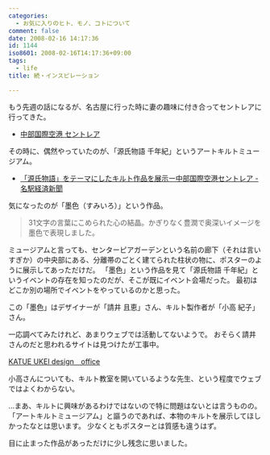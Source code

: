 ```yaml
---
categories:
  - お気に入りのヒト、モノ、コトについて
comment: false
date: 2008-02-16 14:17:36
id: 1144
iso8601: 2008-02-16T14:17:36+09:00
tags:
  - life
title: 続・インスピレーション

---
```


もう先週の話になるが、名古屋に行った時に妻の趣味に付き合ってセントレアに行ってきた。

- [中部国際空港 セントレア](https://www.centrair.jp/index.html)

その時に、偶然やっていたのが、「源氏物語 千年紀」というアートキルトミュージアム。

- [「源氏物語」をテーマにしたキルト作品を展示ー中部国際空港セントレア - 名駅経済新聞](https://meieki.keizai.biz/headline/562/)

気になったのが「墨色（すみいろ）」という作品。

<blockquote>31文字の言葉にこめられた心の結晶。かぎりなく豊潤で奥深いイメージを墨色で表現しました。</blockquote>

ミュージアムと言っても、センターピアガーデンという名前の廊下（それは言いすぎか）の中央部にある、分離帯のごとく建てられた柱状の物に、ポスターのように展示してあっただけだ。
「墨色」という作品を見て「源氏物語 千年紀」というイベントの存在を知ったのだが、そこが既にイベント会場だった。
最初はどこか別の場所でイベントをやっているのかと思った。

この「墨色」はデザイナーが「請井 且恵」さん、キルト製作者が「小高 紀子」さん。

一応調べてみたけれど、あまりウェブでは活動してないようで。
おそらく請井さんのだと思われるサイトは見つけたが工事中。

<a title="KATUE UKEI design　office" href="http://www.h7.dion.ne.jp/~katue/">KATUE UKEI design　office</a>

小高さんについても、キルト教室を開いているような先生、という程度でウェブではよくわからない。

…まあ、キルトに興味があるわけではないので特に問題はないとは言うものの。
「アートキルトミュージアム」と謳うのであれば、本物のキルトを展示してほしかったなとは思います。
少なくともポスターとは質感も違うはず。

目に止まった作品があっただけに少し残念に思いました。
